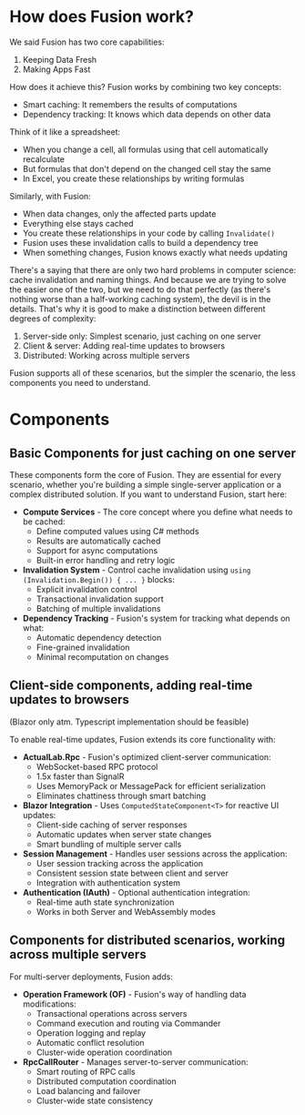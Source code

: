 # How does Fusion work?

We said Fusion has two core capabilities:
1. Keeping Data Fresh
2. Making Apps Fast

How does it achieve this?
Fusion works by combining two key concepts:
- Smart caching: It remembers the results of computations
- Dependency tracking: It knows which data depends on other data

Think of it like a spreadsheet:
- When you change a cell, all formulas using that cell automatically recalculate
- But formulas that don't depend on the changed cell stay the same
- In Excel, you create these relationships by writing formulas

Similarly, with Fusion:
- When data changes, only the affected parts update
- Everything else stays cached
- You create these relationships in your code by calling `Invalidate()`
- Fusion uses these invalidation calls to build a dependency tree
- When something changes, Fusion knows exactly what needs updating

There's a saying that there are only two hard problems in computer science: cache invalidation and naming things. And because we are trying to solve the easier one of the two, but we need to do that perfectly (as there's nothing worse than a half-working caching system), the devil is in the details. That's why it is good to make a distinction between different degrees of complexity:

1. Server-side only: Simplest scenario, just caching on one server
2. Client & server: Adding real-time updates to browsers
3. Distributed: Working across multiple servers

Fusion supports all of these scenarios, but the simpler the scenario, the less components you need to understand.

# Components

## Basic Components for just caching on one server

These components form the core of Fusion. They are essential for every scenario, whether you're building a simple single-server application or a complex distributed solution. If you want to understand Fusion, start here:

- **Compute Services** - The core concept where you define what needs to be cached:
  - Define computed values using C# methods
  - Results are automatically cached
  - Support for async computations
  - Built-in error handling and retry logic
- **Invalidation System** - Control cache invalidation using `using (Invalidation.Begin()) { ... }` blocks:
  - Explicit invalidation control
  - Transactional invalidation support
  - Batching of multiple invalidations
- **Dependency Tracking** - Fusion's system for tracking what depends on what:
  - Automatic dependency detection
  - Fine-grained invalidation
  - Minimal recomputation on changes

## Client-side components, adding real-time updates to browsers 
(Blazor only atm. Typescript implementation should be feasible)

To enable real-time updates, Fusion extends its core functionality with:
- **ActualLab.Rpc** - Fusion's optimized client-server communication:
  - WebSocket-based RPC protocol
  - 1.5x faster than SignalR
  - Uses MemoryPack or MessagePack for efficient serialization
  - Eliminates chattiness through smart batching
- **Blazor Integration** - Uses `ComputedStateComponent<T>` for reactive UI updates:
  - Client-side caching of server responses
  - Automatic updates when server state changes
  - Smart bundling of multiple server calls
- **Session Management** - Handles user sessions across the application:
  - User session tracking across the application
  - Consistent session state between client and server
  - Integration with authentication system
- **Authentication (IAuth)** - Optional authentication integration:
  - Real-time auth state synchronization
  - Works in both Server and WebAssembly modes

## Components for distributed scenarios, working across multiple servers

For multi-server deployments, Fusion adds:
- **Operation Framework (OF)** - Fusion's way of handling data modifications:
  - Transactional operations across servers
  - Command execution and routing via Commander
  - Operation logging and replay
  - Automatic conflict resolution
  - Cluster-wide operation coordination
- **RpcCallRouter** - Manages server-to-server communication:
  - Smart routing of RPC calls
  - Distributed computation coordination
  - Load balancing and failover
  - Cluster-wide state consistency